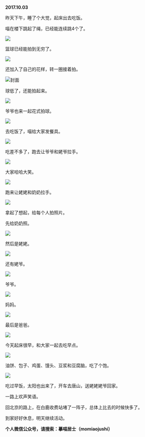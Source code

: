 
          
**2017.10.03**

昨天下午，睡了个大觉，起床出去吃饭。

喵在楼下跳起了绳，已经能连续跳4个了。


![](https://pic2.zhimg.com/v2-9e4563ba24768af702e52cbaeafeb2bd.jpg)


篮球已经能拍到无穷了。


![](https://pic2.zhimg.com/v2-1102ac52848da10d7ab5e0b39501bdbf.jpg)


还加入了自己的花样，转一圈接着拍。


![](https://pic3.zhimg.com/v2-4494b8bad0c9ef90848944977cd4c197.jpg)封面


球低了，还能拍起来。


![](https://pic3.zhimg.com/v2-6fdb7e226f05f2c054a9c84410303fd9.jpg)


爷爷也来一起花式拍球。


![](https://pic3.zhimg.com/v2-34e923a8038fb186a938fcf60a0fba4d.jpg)


去吃饭了，喵给大家发餐具。


![](https://pic4.zhimg.com/v2-9c0440490d14e6f63d3e74c1c0a823e4.jpg)


吃差不多了，跑去让爷爷和姥爷拉手。


![](https://pic4.zhimg.com/v2-a25855b3060a981a8bbe8e4799ab9d03.jpg)


大家哈哈大笑。


![](https://pic3.zhimg.com/v2-86dc2cc3e3c5f9a50ca14f6d14555dcc.jpg)


跑来让姥姥和奶奶拉手。


![](https://pic4.zhimg.com/v2-b8ad8a9862099a7e8e4b908eedd2ffad.jpg)


拿起了想起，给每个人拍照片。

先给奶奶照。


![](https://pic4.zhimg.com/v2-e65e467d720ffe78e90b3f611b6f346e.jpg)


然后是姥姥。


![](https://pic3.zhimg.com/v2-1e0a57b9c511c948dcf38ef78e483b83.jpg)


还有姥爷。


![](https://pic2.zhimg.com/v2-e49f8f349238f437bfcef3d173ee6e93.jpg)


爷爷。


![](https://pic4.zhimg.com/v2-68c733b7e7b3d2405666ec0e943cf2f2.jpg)


妈妈。


![](https://pic3.zhimg.com/v2-9dead888ff6bdee8a4e7f8af98b8a6b0.jpg)


最后是爸爸。


![](https://pic4.zhimg.com/v2-95945893d5769aeb9d66882e210a8930.jpg)


今天起床很早，和大家一起去吃早点。


![](https://pic3.zhimg.com/v2-2598b0a42f3df1f4dafeb4db51cc14e0.jpg)


油饼、包子、鸡蛋、馒头、豆浆和豆腐脑，吃了个饱。


![](https://pic1.zhimg.com/v2-1c9faabf0c47aa6b8e67b75831dbf73a.jpg)


吃过早饭，太阳也出来了，开车去唐山，送姥姥姥爷回家。

一路上欢声笑语。

回北京的路上，在白鹿收费站堵了一阵子，总体上比去的时候快多了。

到家好好休息，明天继续活动。


**个人微信公众号，请搜索：摹喵居士（momiaojushi）**

        